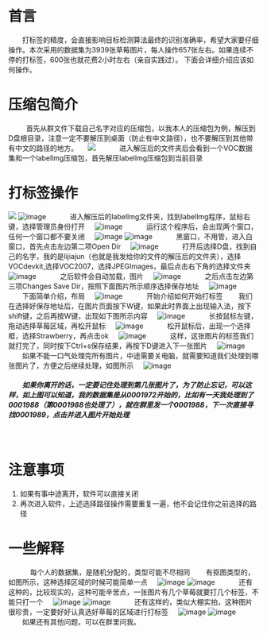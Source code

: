 # 首言
&emsp;&emsp;打标签的精度，会直接影响目标检测算法最终的识别准确率，希望大家要仔细操作。本次采用的数据集为3939张草莓图片，每人操作657张左右。如果连续不停的打标签，600张也就花费2小时左右（亲自实践过）。
下面会详细介绍应该如何操作。
# 压缩包简介
&nbsp;
&emsp;&emsp;首先从群文件下载自己名字对应的压缩包，以我本人的压缩包为例，解压到D盘根目录，注意一定不要解压到桌面（防止有中文路径），也不要解压到其他带有中文的路径的地方。
&nbsp;
&nbsp;
<img src="https://img2020.cnblogs.com/blog/2019794/202103/2019794-20210319183919458-1654040562.png">
&nbsp;
&nbsp;
&emsp;&emsp;进入解压后的文件夹后会看到一个VOC数据集和一个labellmg压缩包，首先解压labellmg压缩包到当前目录
# 打标签操作

![](https://img2020.cnblogs.com/blog/2019794/202103/2019794-20210319184211145-1316822385.png)
![image](https://img2020.cnblogs.com/blog/2019794/202103/2019794-20210319190402804-550745680.png)
&nbsp;
&nbsp;
&emsp;&emsp;进入解压后的labellmg文件夹，找到labellmg程序，鼠标右键，选择管理员身份打开
&nbsp;
&nbsp;
![image](https://img2020.cnblogs.com/blog/2019794/202103/2019794-20210319190756910-425840355.png)
&nbsp;
&nbsp;
&emsp;&emsp;运行这个程序后，会出现两个窗口，任何一个窗口都不要关闭
&nbsp;
&nbsp;
![image](https://img2020.cnblogs.com/blog/2019794/202103/2019794-20210319191014873-1989941377.png)
![image](https://img2020.cnblogs.com/blog/2019794/202103/2019794-20210319191031790-1179912787.png)
&nbsp;
&nbsp;
&emsp;&emsp;黑窗口，不用管，进入白窗口，首先点击左边第二项Open Dir
&nbsp;
&nbsp;
![image](https://img2020.cnblogs.com/blog/2019794/202103/2019794-20210319191231352-1372353959.png)
&nbsp;
&nbsp;
&emsp;&emsp;打开后选择D盘，找到自己的名字，我的是lijiajun（也就是我发给你的文件的解压后的文件夹），选择VOCdevkit,选择VOC2007，选择JPEGImages，最后点击右下角的选择文件夹
&nbsp;
&nbsp;
![image](https://img2020.cnblogs.com/blog/2019794/202103/2019794-20210319191608943-139025742.png)
&nbsp;
&nbsp;
&emsp;&emsp;之后软件会自动加载，图片
&nbsp;
&nbsp;
![image](https://img2020.cnblogs.com/blog/2019794/202103/2019794-20210319191844349-1678728957.png)
&nbsp;
&nbsp;
&emsp;&emsp;之后点击左边第三项Changes Save Dir，按照下面图片所示顺序选择保存地址
&nbsp;
&nbsp;
![image](https://img2020.cnblogs.com/blog/2019794/202103/2019794-20210319192052756-1649243545.png)
&nbsp;
&nbsp;
&emsp;&emsp;下面简单介绍，布局
&nbsp;
&nbsp;
![image](https://img2020.cnblogs.com/blog/2019794/202103/2019794-20210319192309230-339552423.png)
&nbsp;
&nbsp;
&emsp;&emsp;开始介绍如何开始打标签
&emsp;&emsp;我们在选择好保存地址后，在图片页面按下W键，如果此时界面上出现输入法，按下shift键，之后再按W键，出现如下图所示内容
&nbsp;
&nbsp;
![image](https://img2020.cnblogs.com/blog/2019794/202103/2019794-20210319192959293-1548553140.png)
&nbsp;
&nbsp;
&emsp;&emsp;长按鼠标左键，拖动选择草莓区域，再松开鼠标
&nbsp;
&nbsp;
![image](https://img2020.cnblogs.com/blog/2019794/202103/2019794-20210319193125364-1984934283.png)
&nbsp;
&nbsp;
&emsp;&emsp;松开鼠标后，出现一个选择框，选择Strawberry，再点击ok
&nbsp;
&nbsp;
![image](https://img2020.cnblogs.com/blog/2019794/202103/2019794-20210319193417896-117544162.png)
&nbsp;
&nbsp;
&emsp;&emsp;这样，这张图片的标签我们就打完了，同时按下Ctrl+s保存结果，再按下D键进入下一张图片
&nbsp;
&nbsp;
![image](https://img2020.cnblogs.com/blog/2019794/202103/2019794-20210319193702446-1189893861.png)
&nbsp;
&nbsp;
&emsp;&emsp;如果不能一口气处理完所有图片，中途需要关电脑，就需要知道我们处理到哪张图片了，方便之后继续处理，如图所示
&nbsp;
&nbsp;
![image](https://img2020.cnblogs.com/blog/2019794/202103/2019794-20210319194145526-1566861755.png)
&nbsp;
&nbsp;
##### &emsp;&emsp;如果你离开的话，一定要记住处理到第几张图片了，为了防止忘记，可以这样，如上图可以知道，我的数据集是从0001972开始的，比如有一天我处理到了0001988（第0001988也处理了），就在群里发一个0001988，下一次直接寻找0001989，点击并进入图片开始处理
&nbsp;
&nbsp;
# 注意事项
1. 如果有事中途离开，软件可以直接关闭
2. 再次进入软件，上述选择路径操作需要重复一遍，他不会记住你之前选择的路径
# 一些解释
&nbsp;
&nbsp;
&emsp;&emsp;每个人的数据集，是随机分配的，类型可能不尽相同
&emsp;&emsp;有抠图类型的，如图所示，这种选择区域的时候可能简单一点
&nbsp;
&nbsp;
![image](https://img2020.cnblogs.com/blog/2019794/202103/2019794-20210319195203132-336539774.png)
![image](https://img2020.cnblogs.com/blog/2019794/202103/2019794-20210319195847368-1572421676.png)
&nbsp;
&nbsp;
&emsp;&emsp;还有这种的，比较现实的，这种可能辛苦点，一张图片有几个草莓就要打几个标签，不能只打一个
&nbsp;
&nbsp;
![image](https://img2020.cnblogs.com/blog/2019794/202103/2019794-20210319195337835-1035305304.png)
![image](https://img2020.cnblogs.com/blog/2019794/202103/2019794-20210319195553466-443759147.png)
&nbsp;
&nbsp;
&emsp;&emsp;还有这样的，类似大棚实拍，这种图片很珍贵，一定要好好认真选好草莓的区域进行打标签
&nbsp;
&nbsp;
![image](https://img2020.cnblogs.com/blog/2019794/202103/2019794-20210319195709630-891893244.png)
![image](https://img2020.cnblogs.com/blog/2019794/202103/2019794-20210319195810126-1270325958.png)
&nbsp;
&nbsp;
&emsp;&emsp;如果还有其他问题，可以在群里问我。
&nbsp;
&nbsp;&nbsp;
&nbsp;
